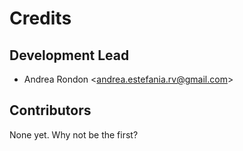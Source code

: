 # Credits

## Development Lead

- Andrea Rondon \<<andrea.estefania.rv@gmail.com>\>

## Contributors

None yet. Why not be the first?
